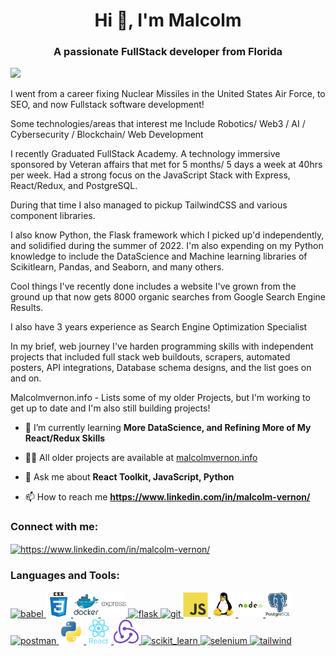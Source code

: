 <h1 align="center">Hi 👋, I'm Malcolm</h1>
<h3 align="center">A passionate FullStack developer from Florida</h3>
<img src="https://images04.military.com/sites/default/files/media/equipment/ordnance/lgm-30g-minuteman-iii/2014/02/lgm-30g-minuteman-iii-003.jpg">
<p>I went from a career fixing Nuclear Missiles in the United States Air Force, to SEO, and now Fullstack software development!

Some technologies/areas that interest me
Include Robotics/ Web3 / AI / Cybersecurity / Blockchain/ Web Development

I recently Graduated FullStack Academy. A technology immersive sponsored by Veteran affairs that met for 5 months/ 5 days a week at 40hrs per week. Had a strong focus on the JavaScript Stack with Express, React/Redux, and PostgreSQL.

During that time I also managed to pickup TailwindCSS and various component libraries.

I also know Python, the Flask framework which I picked up'd independently, and solidified during the summer of 2022. I'm also expending on my Python knowledge to include the DataScience and Machine learning libraries of Scikitlearn, Pandas, and Seaborn, and many others.

Cool things I've recently done includes a website I've grown from the ground up that now gets 8000 organic searches from Google Search Engine Results. 

I also have 3 years experience as Search Engine Optimization Specialist

In my brief, web journey I've harden programming skills with independent projects that included full stack web buildouts, scrapers, automated posters, API integrations, Database schema designs, and the list goes on and on.

Malcolmvernon.info - Lists some of my older Projects, but I'm working to get up to date and I'm also still building projects!</p>

- 🌱 I’m currently learning **More DataScience, and Refining More of My React/Redux Skills**

- 👨‍💻 All older projects are available at [malcolmvernon.info](malcolmvernon.info)

- 💬 Ask me about **React Toolkit, JavaScript, Python**

- 📫 How to reach me **https://www.linkedin.com/in/malcolm-vernon/**

<h3 align="left">Connect with me:</h3>
<p align="left">
<a href="https://linkedin.com/in/https://www.linkedin.com/in/malcolm-vernon/" target="blank"><img align="center" src="https://raw.githubusercontent.com/rahuldkjain/github-profile-readme-generator/master/src/images/icons/Social/linked-in-alt.svg" alt="https://www.linkedin.com/in/malcolm-vernon/" height="30" width="40" /></a>
</p>

<h3 align="left">Languages and Tools:</h3>
<p align="left"> <a href="https://babeljs.io/" target="_blank" rel="noreferrer"> <img src="https://www.vectorlogo.zone/logos/babeljs/babeljs-icon.svg" alt="babel" width="40" height="40"/> </a> <a href="https://www.w3schools.com/css/" target="_blank" rel="noreferrer"> <img src="https://raw.githubusercontent.com/devicons/devicon/master/icons/css3/css3-original-wordmark.svg" alt="css3" width="40" height="40"/> </a> <a href="https://www.docker.com/" target="_blank" rel="noreferrer"> <img src="https://raw.githubusercontent.com/devicons/devicon/master/icons/docker/docker-original-wordmark.svg" alt="docker" width="40" height="40"/> </a> <a href="https://expressjs.com" target="_blank" rel="noreferrer"> <img src="https://raw.githubusercontent.com/devicons/devicon/master/icons/express/express-original-wordmark.svg" alt="express" width="40" height="40"/> </a> <a href="https://flask.palletsprojects.com/" target="_blank" rel="noreferrer"> <img src="https://www.vectorlogo.zone/logos/pocoo_flask/pocoo_flask-icon.svg" alt="flask" width="40" height="40"/> </a> <a href="https://git-scm.com/" target="_blank" rel="noreferrer"> <img src="https://www.vectorlogo.zone/logos/git-scm/git-scm-icon.svg" alt="git" width="40" height="40"/> </a> <a href="https://developer.mozilla.org/en-US/docs/Web/JavaScript" target="_blank" rel="noreferrer"> <img src="https://raw.githubusercontent.com/devicons/devicon/master/icons/javascript/javascript-original.svg" alt="javascript" width="40" height="40"/> </a> <a href="https://www.linux.org/" target="_blank" rel="noreferrer"> <img src="https://raw.githubusercontent.com/devicons/devicon/master/icons/linux/linux-original.svg" alt="linux" width="40" height="40"/> </a> <a href="https://nodejs.org" target="_blank" rel="noreferrer"> <img src="https://raw.githubusercontent.com/devicons/devicon/master/icons/nodejs/nodejs-original-wordmark.svg" alt="nodejs" width="40" height="40"/> </a> <a href="https://www.postgresql.org" target="_blank" rel="noreferrer"> <img src="https://raw.githubusercontent.com/devicons/devicon/master/icons/postgresql/postgresql-original-wordmark.svg" alt="postgresql" width="40" height="40"/> </a> <a href="https://postman.com" target="_blank" rel="noreferrer"> <img src="https://www.vectorlogo.zone/logos/getpostman/getpostman-icon.svg" alt="postman" width="40" height="40"/> </a> <a href="https://www.python.org" target="_blank" rel="noreferrer"> <img src="https://raw.githubusercontent.com/devicons/devicon/master/icons/python/python-original.svg" alt="python" width="40" height="40"/> </a> <a href="https://reactjs.org/" target="_blank" rel="noreferrer"> <img src="https://raw.githubusercontent.com/devicons/devicon/master/icons/react/react-original-wordmark.svg" alt="react" width="40" height="40"/> </a> <a href="https://redux.js.org" target="_blank" rel="noreferrer"> <img src="https://raw.githubusercontent.com/devicons/devicon/master/icons/redux/redux-original.svg" alt="redux" width="40" height="40"/> </a> <a href="https://scikit-learn.org/" target="_blank" rel="noreferrer"> <img src="https://upload.wikimedia.org/wikipedia/commons/0/05/Scikit_learn_logo_small.svg" alt="scikit_learn" width="40" height="40"/> </a> <a href="https://www.selenium.dev" target="_blank" rel="noreferrer"> <img src="https://raw.githubusercontent.com/detain/svg-logos/780f25886640cef088af994181646db2f6b1a3f8/svg/selenium-logo.svg" alt="selenium" width="40" height="40"/> </a> <a href="https://tailwindcss.com/" target="_blank" rel="noreferrer"> <img src="https://www.vectorlogo.zone/logos/tailwindcss/tailwindcss-icon.svg" alt="tailwind" width="40" height="40"/> </a> </p>
